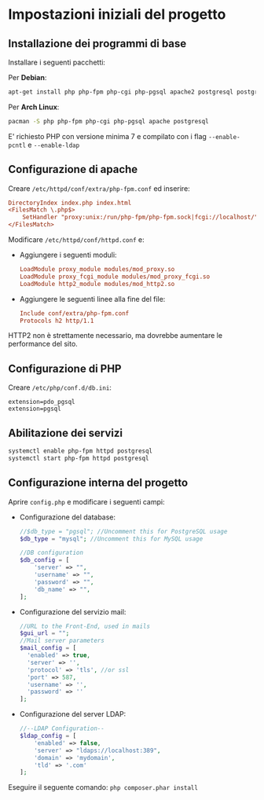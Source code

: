 # Impostazioni iniziali del progetto

## Installazione dei programmi di base
Installare i seguenti pacchetti: 

Per **Debian**:
```bash
apt-get install php php-fpm php-cgi php-pgsql apache2 postgresql postgresql-client
```

Per **Arch Linux**:
```bash
pacman -S php php-fpm php-cgi php-pgsql apache postgresql
```

E' richiesto PHP con versione minima 7 e compilato con i flag ```--enable-pcntl``` e ```--enable-ldap```


## Configurazione di apache

Creare ```/etc/httpd/conf/extra/php-fpm.conf``` ed inserire:

```ini
DirectoryIndex index.php index.html
<FilesMatch \.php$>
    SetHandler "proxy:unix:/run/php-fpm/php-fpm.sock|fcgi://localhost/"
</FilesMatch>
```



Modificare ```/etc/httpd/conf/httpd.conf``` e:

- Aggiungere i seguenti moduli:

  ```ini
  LoadModule proxy_module modules/mod_proxy.so
  LoadModule proxy_fcgi_module modules/mod_proxy_fcgi.so
  LoadModule http2_module modules/mod_http2.so
  ```


- Aggiungere le seguenti linee alla fine del file:

  ```ini
  Include conf/extra/php-fpm.conf
  Protocols h2 http/1.1
  ```

HTTP2 non è strettamente necessario, ma dovrebbe aumentare le performance del sito.


## Configurazione di PHP

Creare ```/etc/php/conf.d/db.ini```:

```
extension=pdo_pgsql
extension=pgsql
```


## Abilitazione dei servizi

```bash
systemctl enable php-fpm httpd postgresql
systemctl start php-fpm httpd postgresql
```

## Configurazione interna del progetto
Aprire ```config.php``` e modificare i seguenti campi:
- Configurazione del database:
  ```php
  //$db_type = "pgsql"; //Uncomment this for PostgreSQL usage
  $db_type = "mysql"; //Uncomment this for MySQL usage

  //DB configuration
  $db_config = [
      'server' => "",
      'username' => "",
      'password' => "",
      'db_name' => "",
  ];
  ```

- Configurazione del servizio mail:
  ```php
  //URL to the Front-End, used in mails
  $gui_url = "";
  //Mail server parameters
  $mail_config = [
    'enabled' => true,
    'server' => '',
    'protocol' => 'tls', //or ssl
    'port' => 587,
    'username' => '',
    'password' => ''
  ];
  ```

- Configurazione del server LDAP:
  ```php
  //--LDAP Configuration--
  $ldap_config = [
      'enabled' => false,
      'server' => "ldaps://localhost:389",
      'domain' => 'mydomain',
      'tld' => '.com'
  ];
  ```

Eseguire il seguente comando:
```php composer.phar install```